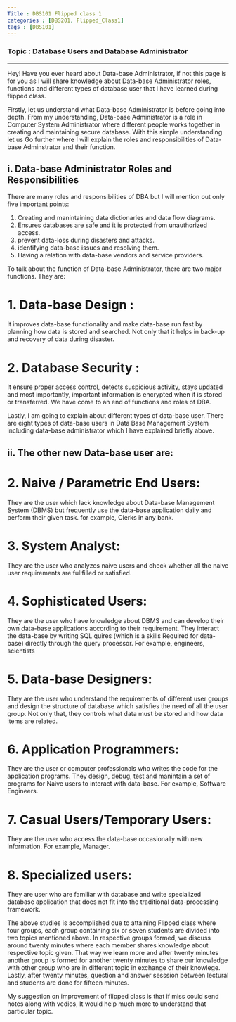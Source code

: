 ```yaml
---
Title : DBS101 Flipped class 1
categories : [DBS201, Flipped_Class1]
tags : [DBS101]
---
```


### Topic : Database Users and Database Administrator

---

Hey! Have you ever heard about Data-base Administrator, if not this page is for you as I will share knowledge about Data-base Administrator roles, functions and different types of database user that I have learned during flipped class.

Firstly, let us understand what Data-base Administrator is before going into depth.
From my understanding, Data-base Administrator is a role in Computer System Administrator where different people works together in creating and maintaining secure database. With this simple understanding let us Go further where I will explain the roles and responsibilities of Data-base Adminstrator and their function.


## i. Data-base Administrator Roles and Responsibilities
There are many roles and responsibilities of DBA but I will mention out only five important points:

1. Creating and manintaining data dictionaries and data flow diagrams.
2. Ensures databases are safe and it is protected from unauthorized access.
3. prevent data-loss during disasters and attacks.
4. identifying data-base issues and resolving them. 
5. Having a relation with data-base vendors and service providers.


To talk about the function of Data-base Administrator, there are two major functions. They are:

# 1. Data-base Design :
It improves data-base functionality and make data-base run fast by planning how data is stored and searched. Not only that it helps in back-up and recovery of data during disaster.

# 2. Database Security :
It ensure proper access control, detects suspicious activity, stays updated and most importantly, important information is encrypted when it is stored or transferred.
We have come to an end of functions and roles of DBA. 

Lastly, I am going to explain about different types of data-base user. There are eight types of data-base users in Data Base Management System including data-base administrator which I have explained briefly above. 


## ii. The other new Data-base user are:

# 2. Naive / Parametric End Users:
They are the user which lack knowledge about Data-base Management System (DBMS) but frequently use the data-base application daily and perform their given task. for example, Clerks in any bank.

# 3. System Analyst:
They are the user who analyzes naive users and check whether all the naive user requirements are fullfilled or satisfied.

# 4. Sophisticated Users: 
They are the user who have knowledge about DBMS and can develop their own data-base applications according to their requirement. They interact the data-base by writing SQL quires (which is a skills Required for data-base) directly through the query processor. For example, engineers, scientists

# 5. Data-base Designers: 
They are the user who understand the requirements of different user groups and design the structure of database which satisfies the need of all the user group. Not only that, they controls what data must be stored and how data items are related.

# 6. Application Programmers:
They are the user or computer professionals who writes the code for the application programs. They design, debug, test and manintain a set of programs for Naive users to interact with data-base. For example, Software Engineers.

# 7. Casual Users/Temporary Users:
They are the user who access the data-base occasionally with new information. For example, Manager.

# 8. Specialized users:
They are user who are familiar with database and write specialized database application that does not fit into the traditional data-processing framework.


The above studies is accomplished due to attaining Flipped class where four groups, each group containing six or seven students are divided into two topics mentioned above. In respective groups formed, we discuss around twenty minutes where each member shares knowledge about respective topic given. That way we learn more and after twenty minutes another group is formed for another twenty minutes to share our knowledge with other group who are in different topic in exchange of their knowlege. Lastly, after twenty minutes, question and answer sesssion between lectural and students are done for fifteen minutes.



My suggestion on improvement of flipped class is that if miss could send notes along with vedios, It would help much more to understand that particular topic.















 







